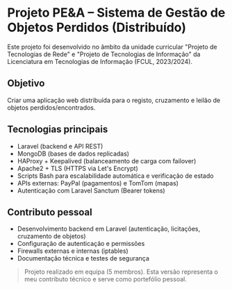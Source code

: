 # Projeto PE&A – Sistema de Gestão de Objetos Perdidos (Distribuído)

Este projeto foi desenvolvido no âmbito da unidade curricular "Projeto de Tecnologias de Rede" e "Projeto de Tecnologias de Informação" da Licenciatura em Tecnologias de Informação (FCUL, 2023/2024).

## Objetivo
Criar uma aplicação web distribuída para o registo, cruzamento e leilão de objetos perdidos/encontrados.

## Tecnologias principais
- Laravel (backend e API REST)
- MongoDB (bases de dados replicadas)
- HAProxy + Keepalived (balanceamento de carga com failover)
- Apache2 + TLS (HTTPS via Let's Encrypt)
- Scripts Bash para escalabilidade automática e verificação de estado
- APIs externas: PayPal (pagamentos) e TomTom (mapas)
- Autenticação com Laravel Sanctum (Bearer tokens)

## Contributo pessoal
- Desenvolvimento backend em Laravel (autenticação, licitações, cruzamento de objetos)
- Configuração de autenticação e permissões
- Firewalls externas e internas (iptables)
- Documentação técnica e testes de segurança

> Projeto realizado em equipa (5 membros). Esta versão representa o meu contributo técnico e serve como portefólio pessoal.

